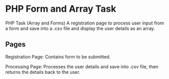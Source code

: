 # PHP Form and Array Task
PHP Task (Array and Forms)
A registration page to process user input from a form and save into a .csv file and display the user details as an array.

## Pages
Registration Page: Contains form to be submitted.

Processing Page: Processes the user details and save into .csv file, then returns the details back to the user.
